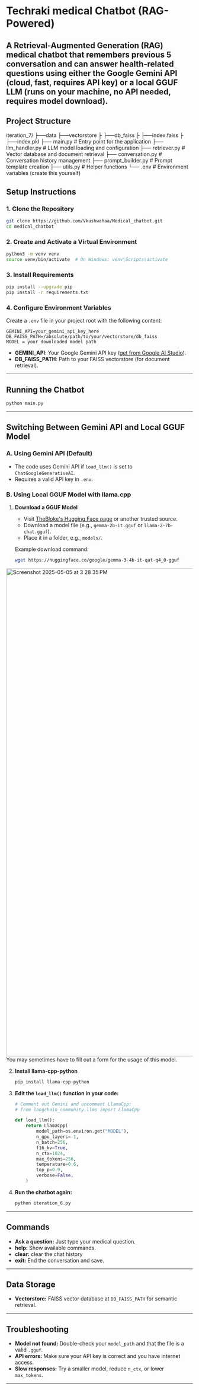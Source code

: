 # Techraki medical Chatbot (RAG-Powered)

## A Retrieval-Augmented Generation (RAG) medical chatbot that remembers previous 5 conversation and can answer health-related questions using either the **Google Gemini API** (cloud, fast, requires API key) or a **local GGUF LLM** (runs on your machine, no API needed, requires model download).

## Project Structure

iteration_7/
├──data
├──vectorstore
├ ├──db_faiss
├ ├──index.faiss
├ ├──index.pkl
├── main.py # Entry point for the application
├── llm_handler.py # LLM model loading and configuration
├── retriever.py # Vector database and document retrieval
├── conversation.py # Conversation history management
├── prompt_builder.py # Prompt template creation
├── utils.py # Helper functions
└── .env # Environment variables (create this yourself)

## Setup Instructions

### 1. Clone the Repository

```bash
git clone https://github.com/Vkushwahaa/Medical_chatbot.git
cd medical_chatbot
```

### 2. Create and Activate a Virtual Environment

```bash
python3 -m venv venv
source venv/bin/activate  # On Windows: venv\Scripts\activate
```

### 3. Install Requirements

```bash
pip install --upgrade pip
pip install -r requirements.txt
```

### 4. Configure Environment Variables

Create a `.env` file in your project root with the following content:

```
GEMINI_API=your_gemini_api_key_here
DB_FAISS_PATH=/absolute/path/to/your/vectorstore/db_faiss
MODEL = your downloaded model path
```

- **GEMINI_API**: Your Google Gemini API key ([get from Google AI Studio](https://aistudio.google.com/app/apikey)).
- **DB_FAISS_PATH**: Path to your FAISS vectorstore (for document retrieval).

---

## Running the Chatbot

```bash
python main.py
```

---

## Switching Between Gemini API and Local GGUF Model

### A. Using Gemini API (Default)

- The code uses Gemini API if `load_llm()` is set to `ChatGoogleGenerativeAI`.
- Requires a valid API key in `.env`.

### B. Using Local GGUF Model with llama.cpp

1. **Download a GGUF Model**

   - Visit [TheBloke's Hugging Face page](https://huggingface.co/TheBloke) or another trusted source.
   - Download a model file (e.g., `gemma-2b-it.gguf` or `llama-2-7b-chat.gguf`).
   - Place it in a folder, e.g., `models/`.

   Example download command:

   ```bash
   wget https://huggingface.co/google/gemma-3-4b-it-qat-q4_0-gguf
   ```

<img width="1317" alt="Screenshot 2025-05-05 at 3 28 35 PM" src="https://github.com/user-attachments/assets/e6132dc4-5309-405b-b9a9-54967cbc00b5" />
You may sometimes have to fill out a form for the usage of this model.

2. **Install llama-cpp-python**

   ```bash
   pip install llama-cpp-python
   ```

3. **Edit the `load_llm()` function in your code:**

   ```python
   # Comment out Gemini and uncomment LlamaCpp:
   # from langchain_community.llms import LlamaCpp

   def load_llm():
       return LlamaCpp(
           model_path=os.environ.get("MODEL"),
           n_gpu_layers=-1,
           n_batch=256,
           f16_kv=True,
           n_ctx=1024,
           max_tokens=256,
           temperature=0.6,
           top_p=0.9,
           verbose=False,
       )
   ```

4. **Run the chatbot again:**

   ```bash
   python iteration_6.py
   ```

---

## Commands

- **Ask a question:** Just type your medical question.
- **help:** Show available commands.
- **clear:** clear the chat history
- **exit:** End the conversation and save.

---

## Data Storage

- **Vectorstore:** FAISS vector database at `DB_FAISS_PATH` for semantic retrieval.

---

## Troubleshooting

- **Model not found:** Double-check your `model_path` and that the file is a valid `.gguf`.
- **API errors:** Make sure your API key is correct and you have internet access.
- **Slow responses:** Try a smaller model, reduce `n_ctx`, or lower `max_tokens`.

---
